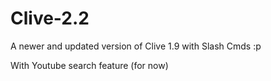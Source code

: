 # Clive-2.2
A newer and updated version of Clive 1.9 with Slash Cmds :p

With Youtube search feature (for now)
